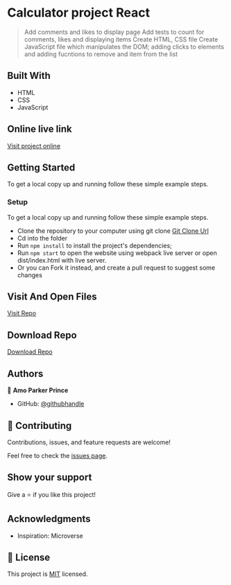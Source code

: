 # Calculator project React

> Add comments and likes to display page
> Add tests to count for comments, likes and displaying items
> Create HTML, CSS file
> Create JavaScript file which manipulates the DOM; adding clicks to elements and adding fucntions to remove and item from the list

## Built With

- HTML
- CSS
- JavaScript

## Online live link

[Visit project online](https://github.com/mrparkersson/Calculator)

## Getting Started

To get a local copy up and running follow these simple example steps.

### Setup

To get a local copy up and running follow these simple example steps.

- Clone the repository to your computer using git clone [Git Clone Url](https://github.com/mrparkersson/Calculator)
- Cd into the folder
- Run `npm install` to install the project's dependencies;
- Run `npm start` to open the website using webpack live server or
  open dist/index.html with live server.
- Or you can Fork it instead, and create a pull request to suggest some changes

## Visit And Open Files

[Visit Repo](https://github.com/mrparkersson/Calculator)

## Download Repo

[Download Repo](https://github.com/mrparkersson/Calculator)

## Authors

👤 **Amo Parker Prince**

- GitHub: [@githubhandle](https://github.com/mrparkersson)

## 🤝 Contributing

Contributions, issues, and feature requests are welcome!

Feel free to check the [issues page](https://github.com/mrparkersson/Calculator).

## Show your support

Give a ⭐️ if you like this project!

## Acknowledgments

- Inspiration: Microverse

## 📝 License

This project is [MIT](./MIT.md) licensed.

